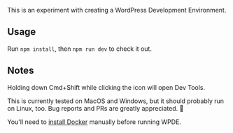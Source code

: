This is an experiment with creating a WordPress Development Environment.

## Usage

Run `npm install`, then `npm run dev` to check it out.

## Notes

Holding down Cmd+Shift while clicking the icon will open Dev Tools.

This is currently tested on MacOS and Windows, but it should probably run on Linux, too. Bug reports and PRs are greatly appreciated. 🙂

You'll need to [install Docker](https://www.docker.com/community-edition#/download) manually before running WPDE.
